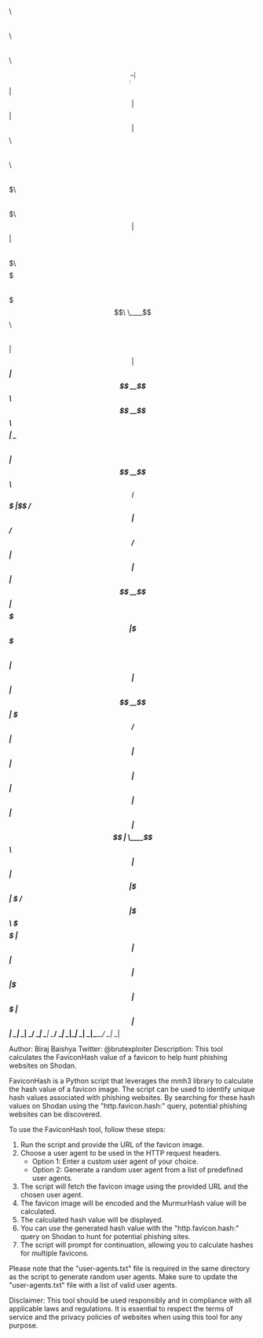 $$$$$$$$\                 $$\                               $$\   $$\                     $$\       
$$  _____|                \__|                              $$ |  $$ |                    $$ |      
$$ |   $$$$$$\ $$\    $$\ $$\  $$$$$$$\  $$$$$$\  $$$$$$$\  $$ |  $$ | $$$$$$\   $$$$$$$\ $$$$$$$\  
$$$$$\ \____$$\\$$\  $$  |$$ |$$  _____|$$  __$$\ $$  __$$\ $$$$$$$$ | \____$$\ $$  _____|$$  __$$\ 
$$  __|$$$$$$$ |\$$\$$  / $$ |$$ /      $$ /  $$ |$$ |  $$ |$$  __$$ | $$$$$$$ |\$$$$$$\  $$ |  $$ |
$$ |  $$  __$$ | \$$$  /  $$ |$$ |      $$ |  $$ |$$ |  $$ |$$ |  $$ |$$  __$$ | \____$$\ $$ |  $$ |
$$ |  \$$$$$$$ |  \$  /   $$ |\$$$$$$$\ \$$$$$$  |$$ |  $$ |$$ |  $$ |\$$$$$$$ |$$$$$$$  |$$ |  $$ |
\__|   \_______|   \_/    \__| \_______| \______/ \__|  \__|\__|  \__| \_______|\_______/ \__|  \__|

Author: Biraj Baishya
Twitter: @brutexploiter
Description: This tool calculates the FaviconHash value of a favicon to help hunt phishing websites on Shodan.

FaviconHash is a Python script that leverages the mmh3 library to calculate the hash value of a favicon image. The script can be used to identify unique hash values associated with phishing websites. By searching for these hash values on Shodan using the "http.favicon.hash:<hash>" query, potential phishing websites can be discovered.

To use the FaviconHash tool, follow these steps:
1. Run the script and provide the URL of the favicon image.
2. Choose a user agent to be used in the HTTP request headers.
   - Option 1: Enter a custom user agent of your choice.
   - Option 2: Generate a random user agent from a list of predefined user agents.
3. The script will fetch the favicon image using the provided URL and the chosen user agent.
4. The favicon image will be encoded and the MurmurHash value will be calculated.
5. The calculated hash value will be displayed.
6. You can use the generated hash value with the "http.favicon.hash:<hash>" query on Shodan to hunt for potential phishing sites.
7. The script will prompt for continuation, allowing you to calculate hashes for multiple favicons.

Please note that the "user-agents.txt" file is required in the same directory as the script to generate random user agents. Make sure to update the "user-agents.txt" file with a list of valid user agents.

Disclaimer: This tool should be used responsibly and in compliance with all applicable laws and regulations. It is essential to respect the terms of service and the privacy policies of websites when using this tool for any purpose.

